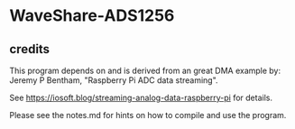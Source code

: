 # WaveShare-ADS1256

## credits

This program depends on and is derived from an great DMA example by:
Jeremy P Bentham, "Raspberry Pi ADC data streaming".

See https://iosoft.blog/streaming-analog-data-raspberry-pi for details.

Please see the notes.md for hints on how to compile and use the program.
